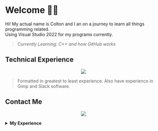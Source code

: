 # Welcome 👋🏻

Hi! My actual name is Colton and I an on a journey to learn all things programming related.<br>
Using Visual Studio 2022 for my programs currently.
> *Currently Learning: C++ and how GitHub works*

## Technical Experience
<p align="center">
  <a href="https://skillicons.dev">
    <img src="https://skillicons.dev/icons?i=visualstudio,cpp,cs,c,git,github,unity,blender,py,html,markdown,lua" />
  </a>
</p>

> Formatted in greatest to least experience. Also have experience in Gimp and Slack software.

## Contact Me
<p align="center">
  <a href="https://skillicons.dev">
    <a href="https://www.linkedin.com/in/colton-higgins-a62b04227"><img src="https://skillicons.dev/icons?i=linkedin" />
  </a>
</p>
<details>
  <summary><b>My Experience</b></summary>
I started programming as a hobby in highschool using Unity and C# using Visual Studio. I eventually was able to take some web design and Python programming classes in highschool, allowing me to learn about HTML, JavaScript, Python, and Python's turtle graphics library.<br>
I continued using C# with Unity as a hobby entering college and took a C programming course, in where we mainly used C++. Since then, I've continued to use C# in Unity and have started to create personal projects in C++ to expand\display my knowledge.
</details>
  
<!---
Dead245/Dead245 is a ✨ special ✨ repository because its `README.md` (this file) appears on your GitHub profile.
You can click the Preview link to take a look at your changes.
--->
